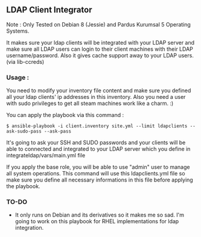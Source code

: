## LDAP Client Integrator 

Note : Only Tested on Debian 8 (Jessie) and Pardus Kurumsal 5 Operating Systems.

It makes sure your ldap clients will be integrated with your LDAP server and make sure all LDAP users can login to their client machines with their LDAP username/password.
Also it gives cache support away to your LDAP users. (via lib-ccreds)

### Usage :

You need to modify your inventory file content and make sure you defined all your ldap clients' ip addresses in this inventory.
Also you need a user with sudo privileges to get all steam machines work like a charm. :)

You can apply the playbook via this command :

`$ ansible-playbook -i client.inventory site.yml --limit ldapclients --ask-sudo-pass --ask-pass`

It's going to ask your SSH and SUDO passwords and your clients will be able to connected and integrated to your LDAP server which you define in integrateldap/vars/main.yml file

If you apply the base role, you will be able to use "admin" user to manage all system operations.
This command will use this ldapclients.yml file so make sure you define all necessary informations in this file before applying the playbook.

### TO-DO

- It only runs on Debian and its derivatives so it makes me so sad. I'm going to work on this playbook for RHEL implementations for ldap integration.
